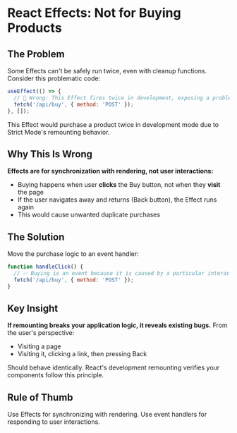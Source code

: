 # React Effects: Not for Buying Products

## The Problem

Some Effects can't be safely run twice, even with cleanup functions. Consider this problematic code:

```javascript
useEffect(() => {
  // 🔴 Wrong: This Effect fires twice in development, exposing a problem in the code.
  fetch('/api/buy', { method: 'POST' });
}, []);
```

This Effect would purchase a product twice in development mode due to Strict Mode's remounting behavior.

## Why This Is Wrong

**Effects are for synchronization with rendering, not user interactions:**
- Buying happens when user **clicks** the Buy button, not when they **visit** the page
- If the user navigates away and returns (Back button), the Effect runs again
- This would cause unwanted duplicate purchases

## The Solution

Move the purchase logic to an event handler:

```javascript
function handleClick() {
  // ✅ Buying is an event because it is caused by a particular interaction.
  fetch('/api/buy', { method: 'POST' });
}
```

## Key Insight

**If remounting breaks your application logic, it reveals existing bugs.** From the user's perspective:
- Visiting a page
- Visiting it, clicking a link, then pressing Back

Should behave identically. React's development remounting verifies your components follow this principle.

## Rule of Thumb

Use Effects for synchronizing with rendering. Use event handlers for responding to user interactions.